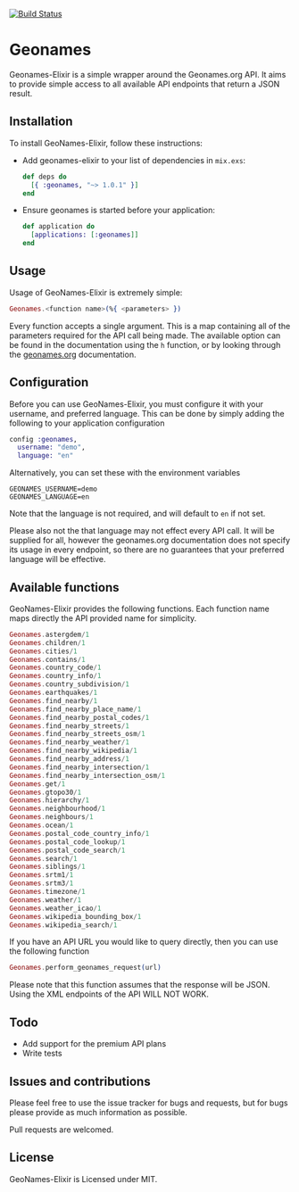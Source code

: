 [![Build Status](https://travis-ci.org/pareeohnos/geonames-elixir.svg?branch=master)](https://travis-ci.org/pareeohnos/geonames-elixir)

# Geonames

Geonames-Elixir is a simple wrapper around the Geonames.org API. It aims to provide
simple access to all available API endpoints that return a JSON result.

## Installation

To install GeoNames-Elixir, follow these instructions:

- Add geonames-elixir to your list of dependencies in `mix.exs`:

  ```elixir
  def deps do
    [{ :geonames, "~> 1.0.1" }]
  end
  ```

- Ensure geonames is started before your application:

  ```elixir
  def application do
    [applications: [:geonames]]
  end
  ```


## Usage

Usage of GeoNames-Elixir is extremely simple:

  ```elixir
  Geonames.<function name>(%{ <parameters> })
  ```

Every function accepts a single argument. This is a map containing
all of the parameters required for the API call being made. The
available option can be found in the documentation using the `h`
function, or by looking through the [geonames.org](http://www.geonames.org/export/ws-overview.html)
documentation.


## Configuration

Before you can use GeoNames-Elixir, you must configure it with your
username, and preferred language. This can be done by simply adding
the following to your application configuration

  ```elixir
  config :geonames,
    username: "demo",
    language: "en"
  ```

Alternatively, you can set these with the environment variables

  ```
  GEONAMES_USERNAME=demo
  GEONAMES_LANGUAGE=en
  ```

Note that the language is not required, and will default to `en`
if not set.

Please also not the that language may not effect every API call.
It will be supplied for all, however the geonames.org documentation
does not specify its usage in every endpoint, so there are no
guarantees that your preferred language will be effective.


## Available functions

GeoNames-Elixir provides the following functions. Each function
name maps directly the API provided name for simplicity.

  ```elixir
  Geonames.astergdem/1
  Geonames.children/1
  Geonames.cities/1
  Geonames.contains/1
  Geonames.country_code/1
  Geonames.country_info/1
  Geonames.country_subdivision/1
  Geonames.earthquakes/1
  Geonames.find_nearby/1
  Geonames.find_nearby_place_name/1
  Geonames.find_nearby_postal_codes/1
  Geonames.find_nearby_streets/1
  Geonames.find_nearby_streets_osm/1
  Geonames.find_nearby_weather/1
  Geonames.find_nearby_wikipedia/1
  Geonames.find_nearby_address/1
  Geonames.find_nearby_intersection/1
  Geonames.find_nearby_intersection_osm/1
  Geonames.get/1
  Geonames.gtopo30/1
  Geonames.hierarchy/1
  Geonames.neighbourhood/1
  Geonames.neighbours/1
  Geonames.ocean/1
  Geonames.postal_code_country_info/1
  Geonames.postal_code_lookup/1
  Geonames.postal_code_search/1
  Geonames.search/1
  Geonames.siblings/1
  Geonames.srtm1/1
  Geonames.srtm3/1
  Geonames.timezone/1
  Geonames.weather/1
  Geonames.weather_icao/1
  Geonames.wikipedia_bounding_box/1
  Geonames.wikipedia_search/1
  ```

If you have an API URL you would like to query directly, then you
can use the following function

  ```elixir
  Geonames.perform_geonames_request(url)
  ```

Please note that this function assumes that the response will be
JSON. Using the XML endpoints of the API WILL NOT WORK.


## Todo

- Add support for the premium API plans
- Write tests

## Issues and contributions

Please feel free to use the issue tracker for bugs and requests, but for bugs
please provide as much information as possible.

Pull requests are welcomed.

## License

GeoNames-Elixir is Licensed under MIT.
